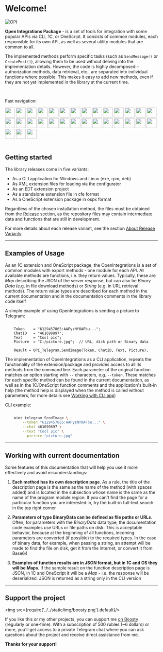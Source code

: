 ﻿---
id: Start
sidebar_class_name: NachaloRaboty
---

# Welcome!

![OPI](../../static/img/logo_long.webp)

**Open Integrations Package** - is a set of tools for integration with some popular APIs via CLI, 1C, or OneScript. It consists of common modules, each responsible for its own API, as well as several utility modules that are common to all. 

The implemented methods perform specific tasks (such as `SendMessage()` or `CreatePost()`), allowing them to be used without delving into the implementation details. However, the code is highly decomposed – authorization methods, data retrieval, etc., are separated into individual functions where possible. This makes it easy to add new methods, even if they are not yet implemented in the library at the current time.

<br/>

Fast navigation:
 <div>
 <a href="/docs/Instructions/Telegram/"><img src={require('../../static/img/APIs/Telegram.png').default} width="32" class="wp_logo"/></a>
 <a href="/docs/Instructions/Bitrix24/"><img src={require('../../static/img/APIs/Bitrix24.png').default} width="32" class="wp_logo"/></a>
 <a href="/docs/Instructions/CDEK/"><img src={require('../../static/img/APIs/CDEK.png').default} width="32" class="wp_logo"/></a>
 <a href="/docs/Instructions/VK/"><img src={require('../../static/img/APIs/VK.png').default} width="32" class="wp_logo"/></a>
 <a href="/docs/Instructions/VKTeams/"><img src={require('../../static/img/APIs/VKTeams.png').default} width="32" class="wp_logo"/></a>
 <a href="/docs/Instructions/Viber/"><img src={require('../../static/img/APIs/Viber.png').default} width="32" class="wp_logo"/></a>
 <a href="/docs/Instructions/GreenAPI/"><img src={require('../../static/img/APIs/GreenAPI.png').default} width="32" class="wp_logo"/></a>
 <a href="/docs/Instructions/GreenMax/"><img src={require('../../static/img/APIs/GreenMax.png').default} width="32" class="wp_logo"/></a>
 <a href="/docs/Instructions/S3/"><img src={require('../../static/img/APIs/S3.png').default} width="32" class="wp_logo"/></a>
 <a href="/docs/Instructions/PostgreSQL/"><img src={require('../../static/img/APIs/PostgreSQL.png').default} width="32" class="wp_logo"/></a>
 <a href="/docs/Instructions/SQLite/"><img src={require('../../static/img/APIs/SQLite.png').default} width="32" class="wp_logo"/></a>
 <a href="/docs/Instructions/MSSQL/"><img src={require('../../static/img/APIs/MSSQL.png').default} width="32" class="wp_logo"/></a>
 <a href="/docs/Instructions/MySQL/"><img src={require('../../static/img/APIs/MySQL.png').default} width="32" class="wp_logo"/></a>
 <a href="/docs/Instructions/Twitter/"><img src={require('../../static/img/APIs/Twitter.png').default} width="32" class="wp_logo"/></a>
 <a href="/docs/Instructions/Notion/"><img src={require('../../static/img/APIs/Notion.png').default} width="32" class="wp_logo"/></a>
 <a href="/docs/Instructions/YandexDisk/"><img src={require('../../static/img/APIs/YandexDisk.png').default} width="32" class="wp_logo"/></a>
 <a href="/docs/Instructions/GoogleCalendar/"><img src={require('../../static/img/APIs/GoogleCalendar.png').default} width="32" class="wp_logo"/></a>
 <a href="/docs/Instructions/GoogleDrive/"><img src={require('../../static/img/APIs/GoogleDrive.png').default} width="32" class="wp_logo"/></a>
 <a href="/docs/Instructions/GoogleSheets/"><img src={require('../../static/img/APIs/GoogleSheets.png').default} width="32" class="wp_logo"/></a>
 <a href="/docs/Instructions/OpenAI/"><img src={require('../../static/img/APIs/OpenAI.png').default} width="32" class="wp_logo"/></a>
 <a href="/docs/Instructions/Ollama/"><img src={require('../../static/img/APIs/Ollama.png').default} width="32" class="wp_logo"/></a>
 <a href="/docs/Instructions/Slack/"><img src={require('../../static/img/APIs/Slack.png').default} width="32" class="wp_logo"/></a>
 <a href="/docs/Instructions/Airtable/"><img src={require('../../static/img/APIs/Airtable.png').default} width="32" class="wp_logo"/></a>
 <a href="/docs/Instructions/Dropbox/"><img src={require('../../static/img/APIs/Dropbox.png').default} width="32" class="wp_logo"/></a>
 <a href="/docs/Instructions/Neocities/"><img src={require('../../static/img/APIs/Neocities.png').default} width="32" class="wp_logo"/></a>
 <a href="/docs/Instructions/FTP/"><img src={require('../../static/img/APIs/FTP.png').default} width="32" class="wp_logo"/></a>
 <a href="/docs/Instructions/SFTP/"><img src={require('../../static/img/APIs/SFTP.png').default} width="32" class="wp_logo"/></a>
 <a href="/docs/Instructions/TCP/"><img src={require('../../static/img/APIs/TCP.png').default} width="32" class="wp_logo"/></a>
 <a href="/docs/Instructions/HTTP/"><img src={require('../../static/img/APIs/HTTP.png').default} width="32" class="wp_logo"/></a>
 <a href="/docs/Instructions/SSH/"><img src={require('../../static/img/APIs/SSH.png').default} width="32" class="wp_logo"/></a>
 <a href="/docs/Instructions/RCON/"><img src={require('../../static/img/APIs/RCON.png').default} width="32" class="wp_logo"/></a>

</div> 

<br/>

## Getting started

The library releases come in five variants: 

- As a CLI application for Windows and Linux (exe, rpm, deb)
- As XML extension files for loading via the configurator
- As an EDT extension project
- As a standalone extension file in cfe format
- As a OneScript extension package in ospx format

Regardless of the chosen installation method, the files must be obtained from the [Release](https://github.com/Bayselonarrend/OpenIntegrations/releases) section, as the repository files may contain intermediate data and functions that are still in development. 

For more details about each release variant, see the section [About Release Variants](/docs/Start/Release-variants)

<hr/>

## Examples of Usage

As an 1C extension and OneScript package, the OpenIntegrations is a set of common modules with export methods - one module for each API. All available methods are functions, i.e. they return values. Typically, these are *Map* describing the JSON of the server response, but can also be *Binary Data* (e.g. in file download methods) or *String* (e.g. in URL retrieval methods). The return value types are described for each method in the current documentation and in the documentation comments in the library code itself

A simple example of using OpenIntegrations is sending a picture to Telegram:

```bsl

    Token    = "6129457865:AAFyzNYOAFbu...";
    ChatID   = "461699897";
    Text     = "Cool pic";
    Picture  = "C:/picture.jpg";  // URL, disk path or Binary data

    Result = OPI_Telegram.SendImage(Token, ChatID, Text, Picture);

```

The implementation of OpenIntegrations as a CLI application, repeats the functionality of the extension/package and provides access to all its methods from the command line. Each parameter of the original function matches an option starting with `--` characters, e.g. `--token`. These matches for each specific method can be found in the current documentation, as well as in the 1C/OneScript function comments and the application's built-in help (the method help is displayed when the method is called without parameters, for more details see [Working with CLI app](/docs/Start/CLI_version))

CLI example:

```bash

    oint telegram SendImage \
        --token "6129457865:AAFyzNYOAFbu..." \
        --chat 461699897 \
        --text "Cool pic" \
        --picture "picture.jpg"

```

<hr/>

## Working with current documentation

Some features of this documentation that will help you use it more effectively and avoid misunderstandings:

1. **Each method has its own description page**. As a rule, the title of the description page is the same as the name of the method (with spaces added) and is located in the subsection whose name is the same as the name of the program module region. If you can't find the page for a particular function you are interested in, try the built-in full-text search in the top right corner

2. **Parameters of type BinaryData can be defined as file paths or URLs**. Often, for parameters with the *BinaryData* data type, the documentation code examples use URLs or file paths on disk. This is acceptable behavior, because at the beginning of all functions, incoming parameters are converted (if possible) to the required types. In the case of binary data, for example, when passing a string, an attempt will be made to find the file on disk, get it from the Internet, or convert it from Base64

3. **Examples of function results are in JSON format, but in 1C and OS they will be Maps**. If the sample result on the function description page is JSON, in 1C and OneScript it will be a *Map* - i.e. the response will be deserialized. JSON is returned as a string only in the CLI version

<hr/>

## Support the project

<img src={require('../../static/img/boosty.png').default}/>

If you like this or my other projects, you can support me [on Boosty](https://boosty.to/bayselonarrend) (regularly or one-time). With a subscription of 500 rubles (~6 dollars) or more, you'll get access to a private Telegram chat where you can ask questions about the project and receive direct assistance from me.

**Thanks for your support!**